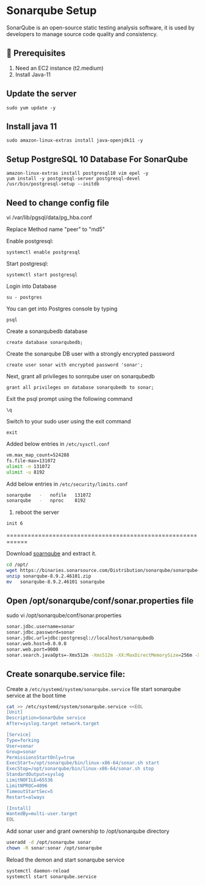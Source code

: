 # Sonarqube Setup

SonarQube is an open-source static testing analysis software, it is used by developers to manage source code quality and consistency.

## 🧰 Prerequisites
1. Need an EC2 instance (t2.medium)
2. Install Java-11

## Update the server
    sudo yum update -y
    
## Install java 11
    sudo amazon-linux-extras install java-openjdk11 -y
## Setup PostgreSQL 10 Database For SonarQube
    amazon-linux-extras install postgresql10 vim epel -y
    yum install -y postgresql-server postgresql-devel
    /usr/bin/postgresql-setup --initdb
  
## Need to change config file

vi /var/lib/pgsql/data/pg_hba.conf

Replace Method name "peer" to "md5"

Enable  postgresql:
    
    systemctl enable postgresql
    
Start postgresql:

    systemctl start postgresql
  
  Login into Database
	  
    su - postgres
You can get into Postgres console by typing
	  
    psql
    
Create a sonarqubedb database
	  
    create database sonarqubedb;
    
Create the sonarqube DB user with a strongly encrypted password
	  
    create user sonar with encrypted password 'sonar';
    
Next, grant all privileges to sonrqube user on sonarqubedb
	  
    grant all privileges on database sonarqubedb to sonar;
    
Exit the psql prompt using the following command
	  
    \q
    
Switch to your sudo user using the exit command
	  
    exit
Added below entries in `/etc/sysctl.conf`
  ```sh 
  vm.max_map_count=524288
  fs.file-max=131072
  ulimit -n 131072
  ulimit -u 8192
  ```
 Add below entries in `/etc/security/limits.conf`
  ```sh 
  sonarqube   -   nofile   131072
  sonarqube   -   nproc    8192
  ```
  1. reboot the server 
  ```sh 
  init 6
  ```
  ============================================================
  
 Download [soarnqube](https://www.sonarqube.org/downloads/) and extract it.   
  ```sh 
  cd /opt/
  wget https://binaries.sonarsource.com/Distribution/sonarqube/sonarqube-8.9.2.46101.zip
  unzip sonarqube-8.9.2.46101.zip
  mv   sonarqube-8.9.2.46101 sonarqube
  ```
 ## Open /opt/sonarqube/conf/sonar.properties file

 sudo vi /opt/sonarqube/conf/sonar.properties 
```sh
sonar.jdbc.username=sonar
sonar.jdbc.password=sonar
sonar.jdbc.url=jdbc:postgresql://localhost/sonarqubedb
sonar.web.host=0.0.0.0
sonar.web.port=9000
sonar.search.javaOpts=-Xmx512m -Xms512m -XX:MaxDirectMemorySize=256m -XX:+HeapDumpOnOutOfMemoryError
```
## Create sonarqube.service file:

 Create a `/etc/systemd/system/sonarqube.service` file start sonarqube service at the boot time 
  ```sh   
  cat >> /etc/systemd/system/sonarqube.service <<EOL
  [Unit]
  Description=SonarQube service
  After=syslog.target network.target

  [Service]
  Type=forking
  User=sonar
  Group=sonar
  PermissionsStartOnly=true
  ExecStart=/opt/sonarqube/bin/linux-x86-64/sonar.sh start 
  ExecStop=/opt/sonarqube/bin/linux-x86-64/sonar.sh stop
  StandardOutput=syslog
  LimitNOFILE=65536
  LimitNPROC=4096
  TimeoutStartSec=5
  Restart=always

  [Install]
  WantedBy=multi-user.target
  EOL
  ```
  
  Add sonar user and grant ownership to /opt/sonarqube directory 
  
  ```sh 
  useradd -d /opt/sonarqube sonar
  chown -R sonar:sonar /opt/sonarqube
  ```
  
 Reload the demon and start sonarqube service 
  ```sh 
  systemctl daemon-reload 
  systemctl start sonarqube.service 
  ```


  


